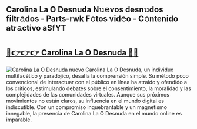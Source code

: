 ## Carolina La O Desnuda N𝚞𝚎vos desn𝚞dos filtr𝚊dos - Parts-rwk F𝚘tos vid𝚎o - C𝚘ntenido atr𝚊ctivo aSfYT

# <h2><a href="http://mb8zfz8.tromn.icu/?c=Carolina+La+O+Desnuda">🔗👉👉👉 Carolina La O Desnuda 🔗🔗</a></h2>

[![Carolina La O Desnuda nuevo](https://i.imgur.com/pEAQMta.gif)](http://mb8zfz8.tromn.icu/?c=Carolina+La+O+Desnuda)
Carolina La O Desnuda, un individuo multifacético y paradójico, desafía la comprensión simple. Su método poco convencional de interactuar con el público en línea ha atraído y ofendido a los críticos, estimulando debates sobre el consentimiento, la moralidad y las complejidades de las comunidades virtuales. Aunque sus próximos movimientos no están claros, su influencia en el mundo digital es indiscutible. Con un compromiso inquebrantable y un magnetismo innegable, la presencia de Carolina La O Desnuda en el mundo online es imparable.
